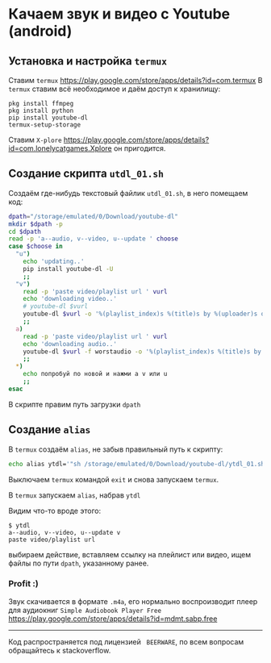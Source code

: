 


# Качаем звук и видео с Youtube (android)

## Установка и настройка `termux`
Ставим `termux` https://play.google.com/store/apps/details?id=com.termux
В `termux` ставим всё необходимое и даём доступ к хранилищу:
```
pkg install ffmpeg
pkg install python
pip install youtube-dl
termux-setup-storage
```

Ставим `X-plore` https://play.google.com/store/apps/details?id=com.lonelycatgames.Xplore он пригодится.

## Создание скрипта `utdl_01.sh`
Создаём где-нибудь текстовый файлик `utdl_01.sh`, в него помещаем код:
```sh
dpath="/storage/emulated/0/Download/youtube-dl"
mkdir $dpath -p
cd $dpath
read -p 'a--audio, v--video, u--update ' choose
case $choose in
  "u")
    echo 'updating..'
    pip install youtube-dl -U
    ;;
  "v")
    read -p 'paste video/playlist url ' vurl
    echo 'downloading video..'
    # youtube-dl $vurl
    youtube-dl $vurl -o '%(playlist_index)s %(title)s by %(uploader)s on %(upload_date)s in %(playlist)s.%(ext)s'
    ;;
  a)
    read -p 'paste video/playlist url ' vurl
    echo 'downloading audio..'
    youtube-dl $vurl -f worstaudio -o '%(playlist_index)s %(title)s by %(uploader)s on %(upload_date)s in %(playlist)s.%(ext)s'
    ;;
  *)
    echo попробуй по новой и нажми a v или u
    ;;
esac
```
 В скрипте правим путь загрузки `dpath`

## Создание `alias`
В `termux` создаём `alias`, не забыв правильный путь к скрипту:
```sh
echo alias ytdl='"sh /storage/emulated/0/Download/youtube-dl/ytdl_01.sh"' >> .bashrc
```

Выключаем `termux` командой `exit` и снова запускаем `termux`.

В `termux` запускаем `alias`, набрав `ytdl`

Видим что-то вроде этого:
```
$ ytdl
a--audio, v--video, u--update v
paste video/playlist url
```
выбираем действие, вставляем ссылку на плейлист или видео, ищем файлы по пути `dpath`, указанному ранее.
### Profit :)
Звук скачивается в формате `.m4a`, его нормально воспроизводит плеер для аудиокниг `Simple Audiobook Player Free` 
https://play.google.com/store/apps/details?id=mdmt.sabp.free

----

Код распространяется под лицензией ` BEERWARE`, по всем вопросам обращайтесь к stackoverflow.
